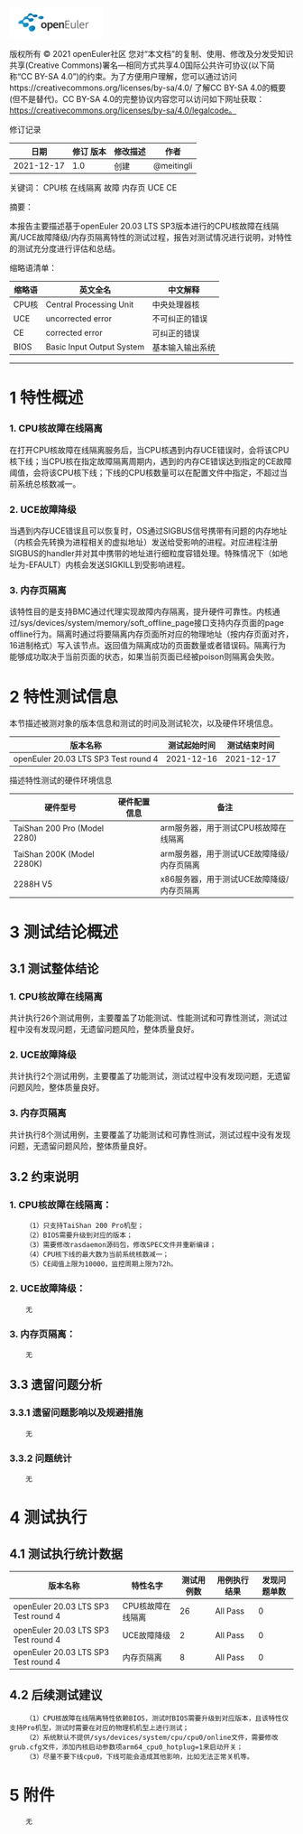 ![openEuler ico](../../images/openEuler.png)

版权所有 © 2021  openEuler社区
 您对“本文档”的复制、使用、修改及分发受知识共享(Creative Commons)署名—相同方式共享4.0国际公共许可协议(以下简称“CC BY-SA 4.0”)的约束。为了方便用户理解，您可以通过访问https://creativecommons.org/licenses/by-sa/4.0/ 了解CC BY-SA 4.0的概要 (但不是替代)。CC BY-SA 4.0的完整协议内容您可以访问如下网址获取：https://creativecommons.org/licenses/by-sa/4.0/legalcode。

修订记录

| 日期 | 修订   版本 | 修改描述 | 作者 |
| ---- | ----------- | -------- | ---- |
| 2021-12-17 | 1.0 | 创建 | @meitingli |

关键词： 
CPU核 在线隔离 故障 内存页 UCE CE


摘要：

本报告主要描述基于openEuler 20.03 LTS SP3版本进行的CPU核故障在线隔离/UCE故障降级/内存页隔离特性的测试过程，报告对测试情况进行说明，对特性的测试充分度进行评估和总结。
 

缩略语清单：

| 缩略语 | 英文全名 | 中文解释 |
| ------ | -------- | -------- |
| CPU核 | Central Processing Unit | 中央处理器核 |
| UCE | uncorrected error | 不可纠正的错误 |
| CE | corrected error | 可纠正的错误 |
| BIOS |  Basic Input Output System | 基本输入输出系统 |

***

# 1     特性概述

### 1. CPU核故障在线隔离

在打开CPU核故障在线隔离服务后，当CPU核遇到内存UCE错误时，会将该CPU核下线；当CPU核在指定故障隔离周期内，遇到的内存CE错误达到指定的CE故障阈值，会将该CPU核下线；下线的CPU核数量可以在配置文件中指定，不超过当前系统总核数减一。

### 2. UCE故障降级

当遇到内存UCE错误且可以恢复时，OS通过SIGBUS信号携带有问题的内存地址（内核会先转换为进程相关的虚拟地址）发送给受影响的进程。对应进程注册SIGBUS的handler并对其中携带的地址进行细粒度容错处理。特殊情况下（如地址为-EFAULT）内核会发送SIGKILL到受影响进程。

### 3. 内存页隔离

该特性目的是支持BMC通过代理实现故障内存隔离，提升硬件可靠性。内核通过/sys/devices/system/memory/soft_offline_page接口支持内存页面的page offline行为。隔离时通过将要隔离内存页面所对应的物理地址（按内存页面对齐，16进制格式）写入该节点。返回值为隔离成功的页面数量或者错误码。隔离行为能够成功取决于当前页面的状态，如果当前页面已经被poison则隔离会失败。


# 2     特性测试信息

本节描述被测对象的版本信息和测试的时间及测试轮次，以及硬件环境信息。

| 版本名称 | 测试起始时间 | 测试结束时间 |
| -------- | ------------ | ------------ |
| openEuler 20.03 LTS SP3 Test round 4 | 2021-12-16  | 2021-12-17 |

描述特性测试的硬件环境信息

| 硬件型号 | 硬件配置信息 | 备注 |
| -------- | ------------ | ---- |
| TaiShan 200 Pro (Model 2280) |    |  arm服务器，用于测试CPU核故障在线隔离    |
| TaiShan 200K (Model 2280K) |    | arm服务器，用于测试UCE故障降级/内存页隔离 |
| 2288H V5 |    | x86服务器，用于测试UCE故障降级/内存页隔离 |

# 3     测试结论概述

## 3.1   测试整体结论

### 1. CPU核故障在线隔离

共计执行26个测试用例，主要覆盖了功能测试、性能测试和可靠性测试，测试过程中没有发现问题，无遗留问题风险，整体质量良好。

### 2. UCE故障降级

共计执行2个测试用例，主要覆盖了功能测试，测试过程中没有发现问题，无遗留问题风险，整体质量良好。

### 3. 内存页隔离

共计执行8个测试用例，主要覆盖了功能测试和可靠性测试，测试过程中没有发现问题，无遗留问题风险，整体质量良好。


## 3.2   约束说明

### 1. CPU核故障在线隔离：

        （1）只支持TaiShan 200 Pro机型；
        （2）BIOS需要升级到对应的版本；
        （3）需要修改rasdaemon源码包，修改SPEC文件并重新编译；
        （4）CPU核下线的最大数为当前系统核数减一；
        （5）CE阈值上限为10000，监控周期上限为72h。

### 2. UCE故障降级：
        无

### 3. 内存页隔离：
        无

## 3.3   遗留问题分析

### 3.3.1 遗留问题影响以及规避措施

        无

### 3.3.2 问题统计

        无


# 4     测试执行

## 4.1   测试执行统计数据

| 版本名称 | 特性名字 | 测试用例数 | 用例执行结果 | 发现问题单数 |
| -------- | ---------- | ------------ | ------------ | ------------ |
| openEuler 20.03 LTS SP3 Test round 4 | CPU核故障在线隔离 | 26 | All Pass | 0 |
| openEuler 20.03 LTS SP3 Test round 4 | UCE故障降级 | 2 | All Pass | 0 |
| openEuler 20.03 LTS SP3 Test round 4 | 内存页隔离 | 8 | All Pass | 0 |


## 4.2   后续测试建议

        （1）CPU核故障在线隔离特性依赖BIOS，测试时BIOS需要升级到对应版本，且该特性仅支持Pro机型，测试时需要在对应的物理机机型上进行测试；
        （2）系统默认不提供/sys/devices/system/cpu/cpu0/online文件，需要修改grub.cfg文件，添加内核启动参数项arm64_cpu0_hotplug=1来启动开关；
        （3）尽量不要下线cpu0，下线可能会造成其他影响，比如无法正常关机等。

# 5     附件

        无

 



 

 
